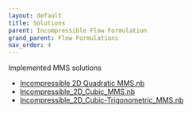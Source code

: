 ```yaml
---
layout: default
title: Solutions
parent: Incompressible Flow Formulation
grand_parent: Flow Formulations
nav_order: 4
---
```


Implemented MMS solutions
- [Incompressible 2D Quadratic MMS.nb]({{site.url}}{{site.baseurl}}/content/formulations/incompressibleFlow/solutions/Incompressible_2D_Quadratic_MMS.nb)
- [Incompressible_2D_Cubic_MMS.nb]({{site.url}}{{site.baseurl}}/content/formulations/incompressibleFlow/solutions/Incompressible_2D_Cubic_MMS.nb)
- [Incompressible_2D_Cubic-Trigonometric_MMS.nb]({{site.url}}{{site.baseurl}}/content/formulations/incompressibleFlow/solutions/Incompressible_2D_Cubic-Trigonometric_MMS.nb)
